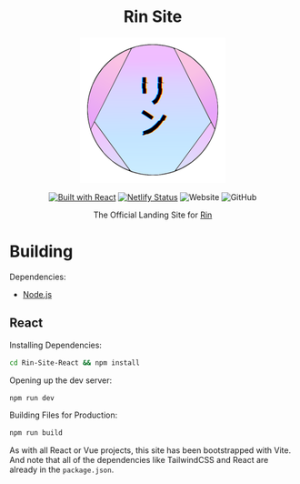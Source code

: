 <div align=center>

# Rin Site

<img src="./images/Rin Logo V4 (GitHub).png">

[![Built with React](https://img.shields.io/badge/Built%20With-React-blue?logo=react)](https://reactjs.org/) [![Netlify Status](https://api.netlify.com/api/v1/badges/ec914af8-b447-481c-b83f-f9d6a0759fa6/deploy-status)](https://app.netlify.com/sites/rinbot/deploys) ![Website](https://img.shields.io/website?down_color=red&down_message=Offline&label=Website&logo=netlify&up_message=Online&url=https%3A%2F%2Frinbot.live) ![GitHub](https://img.shields.io/github/license/No767/Rin-Site?label=License&logo=github)

The Official Landing Site for [Rin](https://github.com/No767/Rin)

<div align=left>

# Building

Dependencies:

- [Node.js](https://nodejs.org/en/)

## React

Installing Dependencies:

```sh
cd Rin-Site-React && npm install
```

Opening up the dev server: 

```sh
npm run dev
```

Building Files for Production:

```sh
npm run build
```

As with all React or Vue projects, this site has been bootstrapped with Vite. And note that all of the dependencies like TailwindCSS and React are already in the `package.json`.